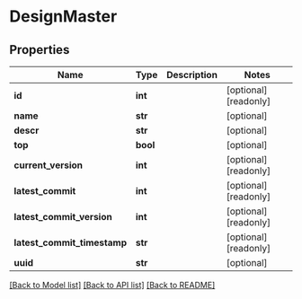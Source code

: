 # DesignMaster

## Properties
Name | Type | Description | Notes
------------ | ------------- | ------------- | -------------
**id** | **int** |  | [optional] [readonly] 
**name** | **str** |  | [optional] 
**descr** | **str** |  | [optional] 
**top** | **bool** |  | [optional] 
**current_version** | **int** |  | [optional] [readonly] 
**latest_commit** | **int** |  | [optional] [readonly] 
**latest_commit_version** | **int** |  | [optional] [readonly] 
**latest_commit_timestamp** | **str** |  | [optional] [readonly] 
**uuid** | **str** |  | [optional] 

[[Back to Model list]](../README.md#documentation-for-models) [[Back to API list]](../README.md#documentation-for-api-endpoints) [[Back to README]](../README.md)


